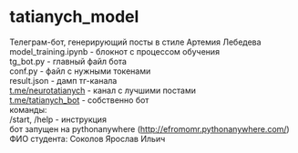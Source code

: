 # tatianych_model
Телеграм-бот, генерирующий посты в стиле Артемия Лебедева    
model_training.ipynb - блокнот с процессом обучения    
tg_bot.py - главный файл бота    
conf.py - файл с нужными токенами    
result.json - дамп тг-канала    
[t.me/neurotatianych](https://t.me/neurotatianych) - канал с лучшими постами    
[t.me/tatianych_bot](https://t.me/tatianych_bot) - собственно бот    
команды:  
/start, /help - инструкция  
бот запущен на pythonanywhere (http://efromomr.pythonanywhere.com/)
ФИО студента: Соколов Ярослав Ильич